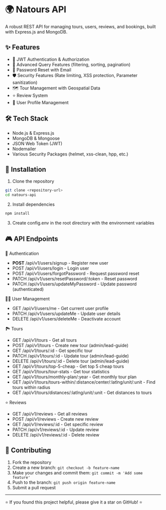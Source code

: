# 🌍 Natours API

A robust REST API for managing tours, users, reviews, and bookings, built with Express.js and MongoDB.

## ✨ Features

- 🔐 JWT Authentication & Authorization
- 🎯 Advanced Query Features (filtering, sorting, pagination)
- 📧 Password Reset with Email
- 🛡️ Security Features (Rate limiting, XSS protection, Parameter sanitization)
- 🗺️ Tour Management with Geospatial Data
- ⭐ Review System
- 👥 User Profile Management

## 🛠️ Tech Stack

- Node.js & Express.js
- MongoDB & Mongoose
- JSON Web Token (JWT)
- Nodemailer
- Various Security Packages (helmet, xss-clean, hpp, etc.)

## 🚀 Installation

1. Clone the repository
```bash
git clone <repository-url>
cd natours-api
```
2. Install dependencies
```bash
npm install
```
3. Create config.env in the root directory with the environment variables

## 🎮 API Endpoints

👤 Authentication

* **POST** /api/v1/users/signup - Register new user
* POST /api/v1/users/login - Login user
* POST /api/v1/users/forgotPassword - Request password reset
* PATCH /api/v1/users/resetPassword/:token - Reset password
* PATCH /api/v1/users/updateMyPassword - Update password (authenticated)

🧑‍💼 User Management

* GET /api/v1/users/me - Get current user profile
* PATCH /api/v1/users/updateMe - Update user details
* DELETE /api/v1/users/deleteMe - Deactivate account

🏞️ Tours

* GET /api/v1/tours - Get all tours
* POST /api/v1/tours - Create new tour (admin/lead-guide)
* GET /api/v1/tours/:id - Get specific tour
* PATCH /api/v1/tours/:id - Update tour (admin/lead-guide)
* DELETE /api/v1/tours/:id - Delete tour (admin/lead-guide)
* GET /api/v1/tours/top-5-cheap - Get top 5 cheap tours
* GET /api/v1/tours/tour-stats - Get tour statistics
* GET /api/v1/tours/monthly-plan/:year - Get monthly tour plan
* GET /api/v1/tours/tours-within/:distance/center/:latlng/unit/:unit - Find tours within radius
* GET /api/v1/tours/distances/:latlng/unit/:unit - Get distances to tours

⭐ Reviews

* GET /api/v1/reviews - Get all reviews
* POST /api/v1/reviews - Create new review
* GET /api/v1/reviews/:id - Get specific review
* PATCH /api/v1/reviews/:id - Update review
* DELETE /api/v1/reviews/:id - Delete review


## 🤝 Contributing

1. Fork the repository
2. Create a new branch: `git checkout -b feature-name`
3. Make your changes and commit them: `git commit -m 'Add some feature'`
4. Push to the branch: `git push origin feature-name`
5. Submit a pull request


---

⭐️ If you found this project helpful, please give it a star on GitHub! ⭐️


